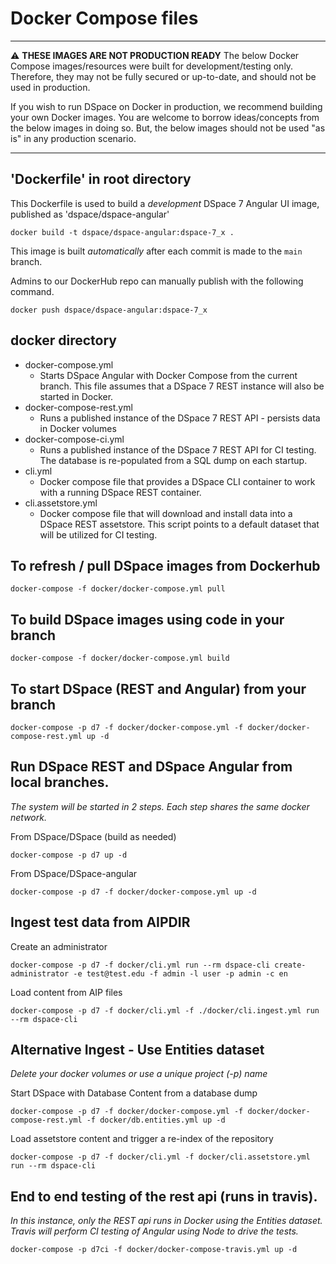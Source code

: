 # Docker Compose files

---

:warning: **THESE IMAGES ARE NOT PRODUCTION READY** The below Docker Compose images/resources were built for development/testing only. Therefore, they may not be fully secured or up-to-date, and should not be used in production.

If you wish to run DSpace on Docker in production, we recommend building your own Docker images. You are welcome to borrow ideas/concepts from the below images in doing so. But, the below images should not be used "as is" in any production scenario.

---

## 'Dockerfile' in root directory

This Dockerfile is used to build a _development_ DSpace 7 Angular UI image, published as 'dspace/dspace-angular'

```
docker build -t dspace/dspace-angular:dspace-7_x .
```

This image is built _automatically_ after each commit is made to the `main` branch.

Admins to our DockerHub repo can manually publish with the following command.

```
docker push dspace/dspace-angular:dspace-7_x
```

## docker directory

- docker-compose.yml
  - Starts DSpace Angular with Docker Compose from the current branch. This file assumes that a DSpace 7 REST instance will also be started in Docker.
- docker-compose-rest.yml
  - Runs a published instance of the DSpace 7 REST API - persists data in Docker volumes
- docker-compose-ci.yml
  - Runs a published instance of the DSpace 7 REST API for CI testing. The database is re-populated from a SQL dump on each startup.
- cli.yml
  - Docker compose file that provides a DSpace CLI container to work with a running DSpace REST container.
- cli.assetstore.yml
  - Docker compose file that will download and install data into a DSpace REST assetstore. This script points to a default dataset that will be utilized for CI testing.

## To refresh / pull DSpace images from Dockerhub

```
docker-compose -f docker/docker-compose.yml pull
```

## To build DSpace images using code in your branch

```
docker-compose -f docker/docker-compose.yml build
```

## To start DSpace (REST and Angular) from your branch

```
docker-compose -p d7 -f docker/docker-compose.yml -f docker/docker-compose-rest.yml up -d
```

## Run DSpace REST and DSpace Angular from local branches.

_The system will be started in 2 steps. Each step shares the same docker network._

From DSpace/DSpace (build as needed)

```
docker-compose -p d7 up -d
```

From DSpace/DSpace-angular

```
docker-compose -p d7 -f docker/docker-compose.yml up -d
```

## Ingest test data from AIPDIR

Create an administrator

```
docker-compose -p d7 -f docker/cli.yml run --rm dspace-cli create-administrator -e test@test.edu -f admin -l user -p admin -c en
```

Load content from AIP files

```
docker-compose -p d7 -f docker/cli.yml -f ./docker/cli.ingest.yml run --rm dspace-cli
```

## Alternative Ingest - Use Entities dataset

_Delete your docker volumes or use a unique project (-p) name_

Start DSpace with Database Content from a database dump

```
docker-compose -p d7 -f docker/docker-compose.yml -f docker/docker-compose-rest.yml -f docker/db.entities.yml up -d
```

Load assetstore content and trigger a re-index of the repository

```
docker-compose -p d7 -f docker/cli.yml -f docker/cli.assetstore.yml run --rm dspace-cli
```

## End to end testing of the rest api (runs in travis).

_In this instance, only the REST api runs in Docker using the Entities dataset. Travis will perform CI testing of Angular using Node to drive the tests._

```
docker-compose -p d7ci -f docker/docker-compose-travis.yml up -d
```
